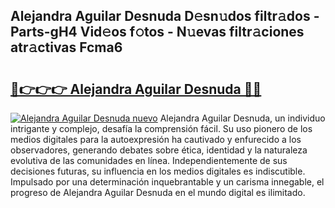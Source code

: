 ## Alejandra Aguilar Desnuda D𝚎sn𝚞dos filtr𝚊dos - Parts-gH4 Vid𝚎os f𝚘tos - N𝚞evas filtr𝚊ciones atr𝚊ctivas Fcma6

# <h2><a href="http://mbdhib.tromn.icu/?c=Alejandra+Aguilar+Desnuda">🔗👉👉👉 Alejandra Aguilar Desnuda 🔗🔗</a></h2>

[![Alejandra Aguilar Desnuda nuevo](https://i.imgur.com/pEAQMta.gif)](http://mbdhib.tromn.icu/?c=Alejandra+Aguilar+Desnuda)
Alejandra Aguilar Desnuda, un individuo intrigante y complejo, desafía la comprensión fácil. Su uso pionero de los medios digitales para la autoexpresión ha cautivado y enfurecido a los observadores, generando debates sobre ética, identidad y la naturaleza evolutiva de las comunidades en línea. Independientemente de sus decisiones futuras, su influencia en los medios digitales es indiscutible. Impulsado por una determinación inquebrantable y un carisma innegable, el progreso de Alejandra Aguilar Desnuda en el mundo digital es ilimitado.
